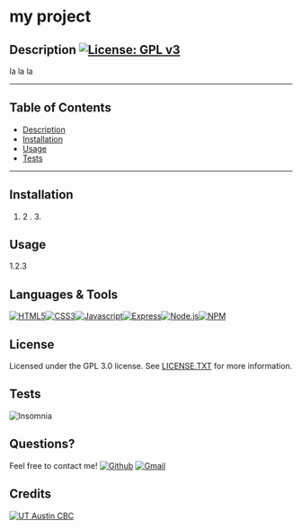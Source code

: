# my project
  
  ## Description [![License: GPL v3](https://img.shields.io/badge/License-GPLv3-blue.svg?style=flat-square)](https://www.gnu.org/licenses/gpl-3.0)
  
  la la la
  
  ***
 ## Table of Contents 
* [Description](#Description)
* [Installation](#Installation)
* [Usage](#Usage)
* [Tests](#Tests) 
***

  
  ## Installation
1. 2 . 3.
  
  ## Usage 
1.2.3

  ## Languages & Tools 
[![HTML5](https://img.shields.io/badge/HTML5-E34F26?style=flat-square&logo=html5&logoColor=white)](https://www.w3.org/TR/html5/)[![CSS3](https://img.shields.io/badge/CSS3-1572B6?style=flat-square&logo=css3&logoColor=white)](https://www.w3.org/Style/CSS/)[![Javascript](https://img.shields.io/badge/JavaScript-323330?style=flat-square&logo=javascript&logoColor=F7DF1E)](https://www.javascript.com/)[![Express](https://img.shields.io/badge/Express.js-000000?style=flat-square&logo=express&logoColor=white)](https://expressjs.com/)[![Node.js](https://img.shields.io/badge/Node.js-339933?style=flat-square&logo=nodedotjs&logoColor=white)](https://nodejs.org/)[![NPM](https://img.shields.io/badge/NPM-CB3837?style=flat-square&logo=npm&logoColor=white)](https://www.npmjs.com/)

  ## License

  Licensed under the GPL 3.0 license. See [LICENSE.TXT](./LICENSE.TXT) for more information.

  

  ## Tests 
![Insomnia](https://img.shields.io/badge/Insomnia-5849be?style=flat-square&logo=Insomnia&logoColor=white)

  ## Questions? 

 Feel free to contact me! 
[![Github](https://img.shields.io/badge/GitHub-100000?style=flat-square&logo=github&logoColor=white)](https://www.github.com/kierstenv)
[![Gmail](https://img.shields.io/badge/Gmail-D14836?style=flat-square&logo=gmail&logoColor=white)](mailto:kierstenvicknair22@gmail.com)

  ## Credits 
[![UT Austin CBC](https://img.shields.io/badge/-UT%20Austin%20CBC-orange?style=flat-square)](https://techbootcamps.utexas.edu/coding//)
  
  